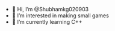 - 👋 Hi, I’m @Shubhamkg020903
- 👀 I’m interested in making small games
- 🌱 I’m currently learning C++
<!---
Shubhamkg020903/Shubhamkg020903 is a ✨ special ✨ repository because its `README.md` (this file) appears on your GitHub profile.
You can click the Preview link to take a look at your changes.
--->
